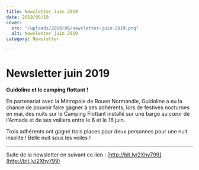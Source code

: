```yaml
---
title: Newsletter Juin 2019
date: 2019/06/10
cover:
  src: "/uploads/2019/06/newsletter-juin-2019.png"
  alt: Newsletter juin 2019
category: Newsletter

---
```

# Newsletter juin 2019

**Guidoline et le camping flottant !**

En partenariat avec la Métropole de Rouen Normandie, Guidoline a eu la chance de pouvoir faire gagner à ses adhérents, lors de festives nocturnes en mai, des nuits sur le Camping Flottant installé sur une barge au cœur de l'Armada et de ses voiliers entre le 6 et le 16 juin.

Trois adhérents ont gagné trois places pour deux personnes pour une nuit insolite ! Belle nuit sous les voiles !

---

Suite de la newsletter en suivant ce lien : [http://bit.ly/2Xhy799](http://bit.ly/2Xhy799)
